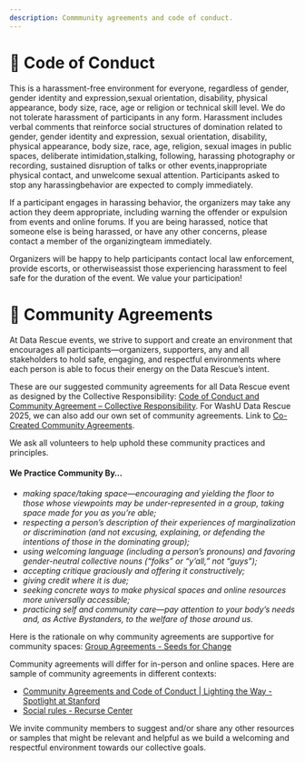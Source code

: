 ```yaml
---
description: Commmunity agreements and code of conduct.
---
```


# 🙏  Code of Conduct
This is a harassment-free environment for everyone, regardless of gender, gender identity and expression,sexual orientation, disability, physical appearance, body size, race, age or religion or technical skill level. We do not tolerate harassment of participants in any form. Harassment includes verbal comments that reinforce social structures of domination related to gender, gender identity and expression, sexual orientation, disability, physical appearance, body size, race, age, religion, sexual images in public spaces, deliberate intimidation,stalking, following, harassing photography or recording, sustained disruption of talks or other events,inappropriate physical contact, and unwelcome sexual attention. Participants asked to stop any harassingbehavior are expected to comply immediately.

If a participant engages in harassing behavior, the organizers may take any action they deem appropriate, including warning the offender or expulsion from events and online forums. If you are being harassed, notice that someone else is being harassed, or have any other concerns, please contact a member of the organizingteam immediately.

Organizers will be happy to help participants contact local law enforcement, provide escorts, or otherwiseassist those experiencing harassment to feel safe for the duration of the event. We value your participation!

# 💬 Community Agreements

At Data Rescue events, we strive to support and create an environment that encourages all participants—organizers, supporters, any and all stakeholders to hold safe, engaging, and respectful environments where each person is able to focus their energy on the Data Rescue’s intent.

These are our suggested community agreements for all Data Rescue event as designed by the Collective Responsibility: [Code of Conduct and Community Agreement – Collective Responsibility](https://laborforum.diglib.org/code-of-conduct-and-community-agreement/). For WashU Data Rescue 2025, we can also add our own set of community agreements. Link to [Co-Created Community Agreements](https://wustl.box.com/s/coswg6jpetpq9a9e5y15f49yeptuqyg5).

We ask all volunteers to help uphold these community practices and principles.&#x20;

#### We Practice Community By…  <a href="#practice" id="practice"></a>

* _making space/taking space—encouraging and yielding the floor to those whose viewpoints may be under-represented in a group, taking space made for you as you’re able;_
* _respecting a person’s description of their experiences of marginalization or discrimination (and not excusing, explaining, or defending the intentions of those in the dominating group);_
* _using welcoming language (including a person’s pronouns) and favoring gender-neutral collective nouns (“folks” or “y’all,” not “guys”);_
* _accepting critique graciously and offering it constructively;_
* _giving credit where it is due;_
* _seeking concrete ways to make physical spaces and online resources more universally accessible;_
* _practicing self and community care—pay attention to your body’s needs and, as Active Bystanders, to the welfare of those around us._


Here is the rationale on why community agreements are supportive for community spaces: [Group Agreements - Seeds for Change](https://www.seedsforchange.org.uk/groupagree)

Community agreements will differ for in-person and online spaces. Here are sample of community agreements in different contexts:

* [Community Agreements and Code of Conduct | Lighting the Way - Spotlight at Stanford](https://exhibits.stanford.edu/lightingtheway/about/community-agreements-and-code-of-conduct)
* [Social rules - Recurse Center](https://www.recurse.com/social-rules)

We invite community members to suggest and/or share any other resources or samples that might be relevant and helpful as we build a welcoming and respectful environment towards our collective goals.
